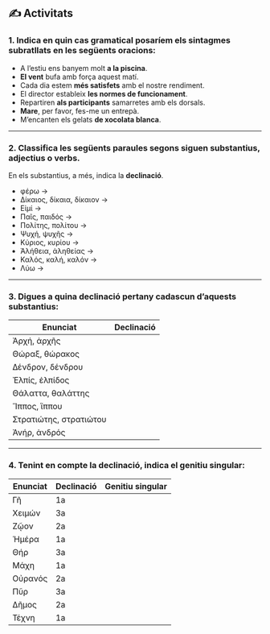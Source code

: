 ## ✍️ Activitats

### 1. Indica en quin cas gramatical posaríem els sintagmes subratllats en les següents oracions:

- A l’estiu ens banyem molt **a la piscina**.
- **El vent** bufa amb força aquest matí.
- Cada dia estem **més satisfets** amb el nostre rendiment.
- El director estableix **les normes de funcionament**.
- Repartiren **als participants** samarretes amb els dorsals.
- **Mare**, per favor, fes-me un entrepà.
- M’encanten els gelats **de xocolata blanca**.

---

### 2. Classifica les següents paraules segons siguen **substantius**, **adjectius** o **verbs**.  
En els substantius, a més, indica la **declinació**.

- φέρω →  
- Δίκαιος, δίκαια, δίκαιον →  
- Εἰμί →  
- Παῖς, παιδός →  
- Πολίτης, πολίτου →  
- Ψυχή, ψυχῆς →  
- Κύριος, κυρίου →  
- Ἀλήθεια, ἀληθείας →  
- Καλός, καλή, καλόν →  
- Λύω →

---

### 3. Digues a quina **declinació** pertany cadascun d’aquests substantius:

| **Enunciat**               | **Declinació** |
|----------------------------|----------------|
| Ἀρχή, ἀρχῆς               |                |
| Θώραξ, θώρακος            |                |
| Δένδρον, δένδρου          |                |
| Ἐλπίς, ἐλπίδος            |                |
| Θάλαττα, θαλάττης         |                |
| Ἵππος, ἵππου              |                |
| Στρατιώτης, στρατιώτου    |                |
| Ἀνήρ, ἀνδρός              |                |

---

### 4. Tenint en compte la declinació, indica el **genitiu singular**:

| **Enunciat**    | **Declinació** | **Genitiu singular** |
|------------------|----------------|-----------------------|
| Γῆ               | 1a              |                       |
| Χειμών           | 3a              |                       |
| Ζῷον             | 2a              |                       |
| Ἡμέρα            | 1a              |                       |
| Θήρ              | 3a              |                       |
| Μάχη             | 1a              |                       |
| Οὐρανός          | 2a              |                       |
| Πῦρ              | 3a              |                       |
| Δῆμος            | 2a              |                       |
| Τέχνη            | 1a              |                       |
